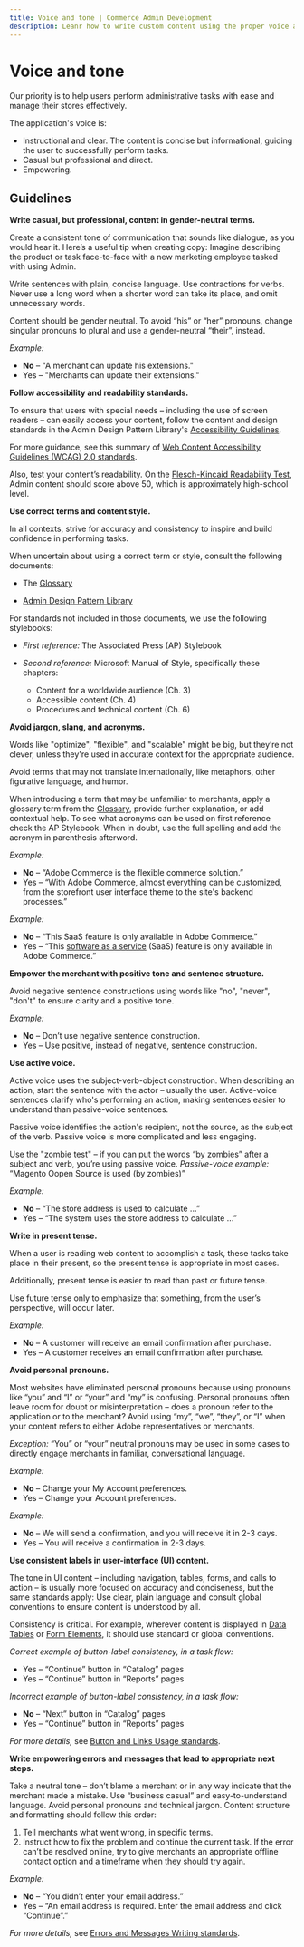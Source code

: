 ```yaml
---
title: Voice and tone | Commerce Admin Development
description: Leanr how to write custom content using the proper voice and tone for the Adobe Commerce and Magento Open Source Admin application.
---
```


# Voice and tone

Our priority is to help users perform administrative tasks with ease and manage their stores effectively.

The application's voice is:

*  Instructional and clear. The content is concise but informational, guiding the user to successfully perform tasks.
*  Casual but professional and direct.
*  Empowering.

## Guidelines

**Write casual, but professional, content in gender-neutral terms.**

Create a consistent tone of communication that sounds like dialogue, as you would hear it. Here’s a useful tip when creating copy: Imagine describing the product or task face-to-face with a new marketing employee tasked with using Admin.

Write sentences with plain, concise language. Use contractions for verbs. Never use a long word when a shorter word can take its place, and omit unnecessary words.

Content should be gender neutral. To avoid “his” or “her” pronouns, change singular pronouns to plural and use a gender-neutral “their”, instead.

*Example:*

*  **No** – "A merchant can update his extensions."
*  Yes – "Merchants can update their extensions."

**Follow accessibility and readability standards.**

To ensure that users with special needs – including the use of screen readers – can easily access your content, follow the content and design standards in the Admin Design Pattern Library's [Accessibility Guidelines](https://developer.adobe.com/commerce/admin-developer/pattern-library/general/accessibility-guidelines/).

For more guidance, see this summary of [Web Content Accessibility Guidelines (WCAG) 2.0 standards](https://www.w3.org/WAI/WCAG20/glance/).

Also, test your content’s readability. On the [Flesch-Kincaid Readability Test](http://www.readabilityformulas.com/free-readability-formula-tests.php), Admin content should score above 50, which is approximately high-school level.

**Use correct terms and content style.**

In all contexts, strive for accuracy and consistency to inspire and build confidence in performing tasks.

When uncertain about using a correct term or style, consult the following documents:

*  The [Glossary](https://glossary.magento.com/)

*  [Admin Design Pattern Library](https://developer.adobe.com/commerce/admin-developer/pattern-library/)

For standards not included in those documents, we use the following stylebooks:

*  *First reference:* The Associated Press (AP) Stylebook

*  *Second reference:* Microsoft Manual of Style, specifically these chapters:

   *  Content for a worldwide audience (Ch. 3)
   *  Accessible content (Ch. 4)
   *  Procedures and technical content (Ch. 6)

**Avoid jargon, slang, and acronyms.**

Words like "optimize", "flexible", and "scalable" might be big, but they’re not clever, unless they're used in accurate context for the appropriate audience.

Avoid terms that may not translate internationally, like metaphors, other figurative language, and humor.

When introducing a term that may be unfamiliar to merchants, apply a glossary term from the [Glossary](https://glossary.magento.com/), provide further explanation, or add contextual help. To see what acronyms can be used on first reference check the AP Stylebook. When in doubt, use the full spelling and add the acronym in parenthesis afterword.

*Example:*

*  **No** – “Adobe Commerce is the flexible commerce solution.”
*  Yes – “With Adobe Commerce, almost everything can be customized, from the storefront user interface theme to the site's backend processes.”

*Example:*

*  **No** – “This SaaS feature is only available in Adobe Commerce.”
*  Yes – “This [software as a service](https://glossary.magento.com/software-as-a-service) (SaaS) feature is only available in Adobe Commerce.”

**Empower the merchant with positive tone and sentence structure.**

Avoid negative sentence constructions using words like "no", "never", "don't" to ensure clarity and a positive tone.

*Example:*

* **No** – Don’t use negative sentence construction.
*  Yes – Use positive, instead of negative, sentence construction.

**Use active voice.**

Active voice uses the subject-verb-object construction. When describing an action, start the sentence with the actor – usually the user. Active-voice sentences clarify who's performing an action, making sentences easier to understand than passive-voice sentences.

Passive voice identifies the action's recipient, not the source, as the subject of the verb. Passive voice is more complicated and less engaging.

Use the "zombie test" – if you can put the words “by zombies” after a subject and verb, you’re using passive voice. *Passive-voice example:* “Magento Oopen Source is used (by zombies)”

*Example:*

*  **No**  – “The store address is used to calculate ...”
*  Yes – “The system uses the store address to calculate ...”

**Write in present tense.**

When a user is reading web content to accomplish a task, these tasks take place in their present, so the present tense is appropriate in most cases.

Additionally, present tense is easier to read than past or future tense.

Use future tense only to emphasize that something, from the user’s perspective, will occur later.

*Example:*

*  **No** – A customer will receive an email confirmation after purchase.
*  Yes – A customer receives an email confirmation after purchase.

**Avoid personal pronouns.**

Most websites have eliminated personal pronouns because using pronouns like “you” and “I” or “your” and “my” is confusing. Personal pronouns often leave room for doubt or misinterpretation – does a pronoun refer to the application or to the merchant? Avoid using “my”, “we”, “they”, or “I” when your content refers to either Adobe representatives or merchants.

*Exception:* “You” or “your” neutral pronouns may be used in some cases to directly engage merchants in familiar, conversational language.

*Example:*

*  **No** – Change your My Account preferences.
*  Yes – Change your Account preferences.

*Example:*

* **No** – We will send a confirmation, and you will receive it in 2-3 days.
*  Yes – You will receive a confirmation in 2-3 days.

**Use consistent labels in user-interface (UI) content.**

The tone in UI content – including navigation, tables, forms, and calls to action – is usually more focused on accuracy and conciseness, but the same standards apply: Use clear, plain language and consult global conventions to ensure content is understood by all.

Consistency is critical. For example, wherever content is displayed in [Data Tables](https://developer.adobe.com/commerce/admin-developer/pattern-library/displaying-data/datatable/) or [Form Elements](https://developer.adobe.com/commerce/admin-developer/pattern-library/getting-user-input/form-elements/), it should use standard or global conventions.

*Correct example of button-label consistency, in a task flow:*

*  Yes – “Continue” button in “Catalog” pages
*  Yes – “Continue” button in “Reports” pages

*Incorrect example of button-label consistency, in a task flow:*

* **No** – “Next” button in “Catalog” pages
*  Yes – “Continue” button in “Reports” pages

*For more details,* see [Button and Links Usage standards](buttons-and-links.md).

**Write empowering errors and messages that lead to appropriate next steps.**

Take a neutral tone – don’t blame a merchant or in any way indicate that the merchant made a mistake. Use “business casual” and easy-to-understand language. Avoid personal pronouns and technical jargon. Content structure and formatting should follow this order:

1. Tell merchants what went wrong, in specific terms.
1. Instruct how to fix the problem and continue the current task. If the error can’t be resolved online, try to give merchants an appropriate offline contact option and a timeframe when they should try again.

*Example:*

* **No** – “You didn’t enter your email address.”
*  Yes – “An email address is required. Enter the email address and click “Continue”.”

*For more details,* see [Errors and Messages Writing standards](errors-and-messages.md).
